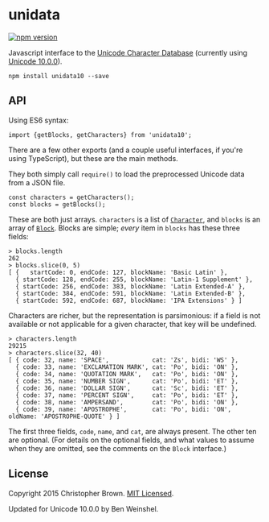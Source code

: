 # unidata

[![npm version](https://badge.fury.io/js/unidata.svg)](https://www.npmjs.com/package/unidata10)

Javascript interface to the [Unicode Character Database](http://www.unicode.org/reports/tr44/) (currently using [Unicode 10.0.0](http://www.unicode.org/versions/Unicode10.0.0/)).

    npm install unidata10 --save


## API

Using ES6 syntax:

    import {getBlocks, getCharacters} from 'unidata10';

There are a few other exports (and a couple useful interfaces, if you're using TypeScript), but these are the main methods.

They both simply call `require()` to load the preprocessed Unicode data from a JSON file.

    const characters = getCharacters();
    const blocks = getBlocks();

These are both just arrays. `characters` is a list of [`Character`](index.d.ts), and `blocks` is an array of [`Block`](index.d.ts). Blocks are simple; _every_ item in `blocks` has these three fields:

    > blocks.length
    262
    > blocks.slice(0, 5)
    [ {   startCode: 0, endCode: 127, blockName: 'Basic Latin' },
      { startCode: 128, endCode: 255, blockName: 'Latin-1 Supplement' },
      { startCode: 256, endCode: 383, blockName: 'Latin Extended-A' },
      { startCode: 384, endCode: 591, blockName: 'Latin Extended-B' },
      { startCode: 592, endCode: 687, blockName: 'IPA Extensions' } ]

Characters are richer, but the representation is parsimonious:
if a field is not available or not applicable for a given character, that key will be undefined.

    > characters.length
    29215
    > characters.slice(32, 40)
    [ { code: 32, name: 'SPACE',            cat: 'Zs', bidi: 'WS' },
      { code: 33, name: 'EXCLAMATION MARK', cat: 'Po', bidi: 'ON' },
      { code: 34, name: 'QUOTATION MARK',   cat: 'Po', bidi: 'ON' },
      { code: 35, name: 'NUMBER SIGN',      cat: 'Po', bidi: 'ET' },
      { code: 36, name: 'DOLLAR SIGN',      cat: 'Sc', bidi: 'ET' },
      { code: 37, name: 'PERCENT SIGN',     cat: 'Po', bidi: 'ET' },
      { code: 38, name: 'AMPERSAND',        cat: 'Po', bidi: 'ON' },
      { code: 39, name: 'APOSTROPHE',       cat: 'Po', bidi: 'ON', oldName: 'APOSTROPHE-QUOTE' } ]

The first three fields, `code`, `name`, and `cat`, are always present.
The other ten are optional.
(For details on the optional fields, and what values to assume when they are omitted, see the comments on the `Block` interface.)


## License

Copyright 2015 Christopher Brown. [MIT Licensed](http://chbrown.github.io/licenses/MIT/#2015).

Updated for Unicode 10.0.0 by Ben Weinshel.
